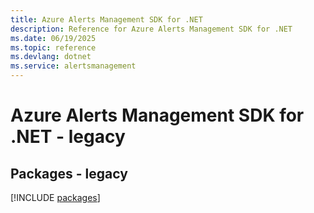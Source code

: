 ```yaml
---
title: Azure Alerts Management SDK for .NET
description: Reference for Azure Alerts Management SDK for .NET
ms.date: 06/19/2025
ms.topic: reference
ms.devlang: dotnet
ms.service: alertsmanagement
---
```

# Azure Alerts Management SDK for .NET - legacy
## Packages - legacy
[!INCLUDE [packages](alerts-management-index.md)]